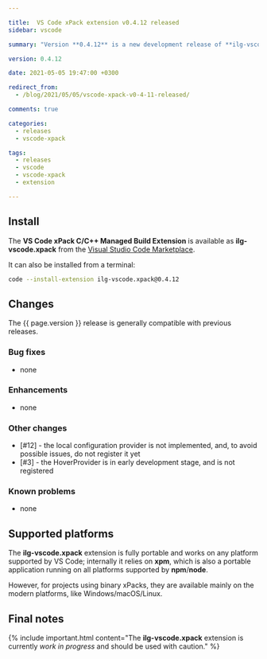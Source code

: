 ```yaml
---

title:  VS Code xPack extension v0.4.12 released
sidebar: vscode

summary: "Version **0.4.12** is a new development release of **ilg-vscode.xpack**; it does some clean-ups."

version: 0.4.12

date: 2021-05-05 19:47:00 +0300

redirect_from:
  - /blog/2021/05/05/vscode-xpack-v0-4-11-released/

comments: true

categories:
  - releases
  - vscode-xpack

tags:
  - releases
  - vscode
  - vscode-xpack
  - extension

---
```


## Install

The **VS Code xPack C/C++ Managed Build Extension** is
available as **ilg-vscode.xpack** from the
[Visual Studio Code Marketplace](https://marketplace.visualstudio.com/items?itemName=ilg-vscode.xpack).

It can also be installed from a terminal:

```sh
code --install-extension ilg-vscode.xpack@0.4.12
```

## Changes

The {{ page.version }} release
is generally compatible with previous releases.

### Bug fixes

- none

### Enhancements

- none

### Other changes

- [#12] - the local configuration provider is not implemented, and, to avoid
  possible issues, do not register it yet
- [#3] - the HoverProvider is in early development stage, and is not registered

### Known problems

- none

## Supported platforms

The **ilg-vscode.xpack** extension is fully portable and works on any
platform supported by VS Code; internally it relies on **xpm**, which
is also a portable application running on all platforms supported
by **npm**/**node**.

However, for projects using binary xPacks, they are available mainly
on the modern platforms, like Windows/macOS/Linux.

## Final notes

{% include important.html content="The **ilg-vscode.xpack** extension
is currently _work in progress_ and should be used with caution." %}
